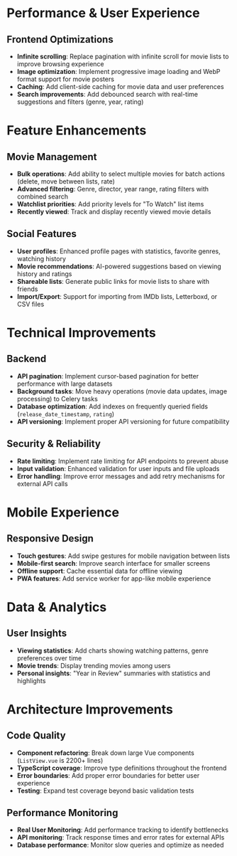 # Performance & User Experience

## Frontend Optimizations
- **Infinite scrolling**: Replace pagination with infinite scroll for movie lists to improve browsing experience  
- **Image optimization**: Implement progressive image loading and WebP format support for movie posters  
- **Caching**: Add client-side caching for movie data and user preferences  
- **Search improvements**: Add debounced search with real-time suggestions and filters (genre, year, rating)  

# Feature Enhancements

## Movie Management
- **Bulk operations**: Add ability to select multiple movies for batch actions (delete, move between lists, rate)  
- **Advanced filtering**: Genre, director, year range, rating filters with combined search  
- **Watchlist priorities**: Add priority levels for "To Watch" list items  
- **Recently viewed**: Track and display recently viewed movie details  

## Social Features
- **User profiles**: Enhanced profile pages with statistics, favorite genres, watching history  
- **Movie recommendations**: AI-powered suggestions based on viewing history and ratings  
- **Shareable lists**: Generate public links for movie lists to share with friends  
- **Import/Export**: Support for importing from IMDb lists, Letterboxd, or CSV files  

# Technical Improvements

## Backend
- **API pagination**: Implement cursor-based pagination for better performance with large datasets  
- **Background tasks**: Move heavy operations (movie data updates, image processing) to Celery tasks  
- **Database optimization**: Add indexes on frequently queried fields (`release_date_timestamp`, `rating`)  
- **API versioning**: Implement proper API versioning for future compatibility  

## Security & Reliability
- **Rate limiting**: Implement rate limiting for API endpoints to prevent abuse  
- **Input validation**: Enhanced validation for user inputs and file uploads  
- **Error handling**: Improve error messages and add retry mechanisms for external API calls  

# Mobile Experience

## Responsive Design
- **Touch gestures**: Add swipe gestures for mobile navigation between lists  
- **Mobile-first search**: Improve search interface for smaller screens  
- **Offline support**: Cache essential data for offline viewing  
- **PWA features**: Add service worker for app-like mobile experience  

# Data & Analytics

## User Insights
- **Viewing statistics**: Add charts showing watching patterns, genre preferences over time  
- **Movie trends**: Display trending movies among users  
- **Personal insights**: "Year in Review" summaries with statistics and highlights  

# Architecture Improvements

## Code Quality
- **Component refactoring**: Break down large Vue components (`ListView.vue` is 2200+ lines)  
- **TypeScript coverage**: Improve type definitions throughout the frontend  
- **Error boundaries**: Add proper error boundaries for better user experience  
- **Testing**: Expand test coverage beyond basic validation tests  

## Performance Monitoring
- **Real User Monitoring**: Add performance tracking to identify bottlenecks  
- **API monitoring**: Track response times and error rates for external APIs  
- **Database performance**: Monitor slow queries and optimize as needed  
